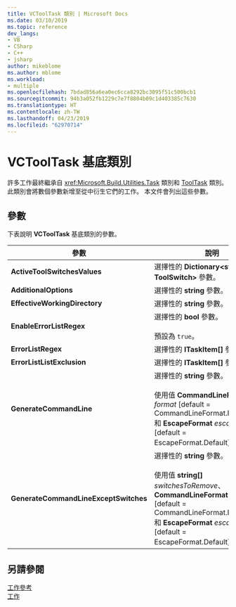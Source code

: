 ```yaml
---
title: VCToolTask 類別 | Microsoft Docs
ms.date: 03/10/2019
ms.topic: reference
dev_langs:
- VB
- CSharp
- C++
- jsharp
author: mikeblome
ms.author: mblome
ms.workload:
- multiple
ms.openlocfilehash: 7bdad856a6ea0ec6cca8292bc3095f51c500bcb1
ms.sourcegitcommit: 94b3a052fb1229c7e7f8804b09c1d403385c7630
ms.translationtype: HT
ms.contentlocale: zh-TW
ms.lasthandoff: 04/23/2019
ms.locfileid: "62970714"
---
```

# <a name="vctooltask-base-class"></a>VCToolTask 基底類別

許多工作最終繼承自 <xref:Microsoft.Build.Utilities.Task> 類別和 [ToolTask](/dotnet/api/microsoft.build.utilities.tooltask) 類別。 此類別會將數個參數新增至從中衍生它們的工作。 本文件會列出這些參數。

## <a name="parameters"></a>參數

下表說明 **VCToolTask** 基底類別的參數。

|參數|說明|
|---------------|-----------------|
|**ActiveToolSwitchesValues**|選擇性的 **Dictionary\<string, ToolSwitch>** 參數。|
|**AdditionalOptions**|選擇性的 **string** 參數。|
|**EffectiveWorkingDirectory**|選擇性的 **string** 參數。|
|**EnableErrorListRegex**|選擇性的 **bool** 參數。<br/><br/>預設為 `true`。|
|**ErrorListRegex**|選擇性的 **ITaskItem[]** 參數。|
|**ErrorListListExclusion**|選擇性的 **ITaskItem[]** 參數。|
|**GenerateCommandLine**|選擇性的 **string** 參數。<br/><br/>使用值 **CommandLineFormat** *format* [default = CommandLineFormat.ForBuildLog] 和 **EscapeFormat** *escapeFormat* [default = EscapeFormat.Default]。|
|**GenerateCommandLineExceptSwitches**|選擇性的 **string** 參數。<br/><br/>使用值 **string[]** *switchesToRemove*、**CommandLineFormat** *format* [default = CommandLineFormat.ForBuildLog] 和 **EscapeFormat** *escapeFormat* [default = EscapeFormat.Default]。|

## <a name="see-also"></a>另請參閱

[工作參考](../msbuild/msbuild-task-reference.md)<br/>
[工作](../msbuild/msbuild-tasks.md)
